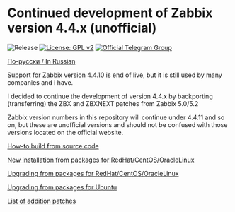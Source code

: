 # Continued development of Zabbix version 4.4.x (unofficial)

![Release](https://github.com/CHERTS/zabbix_44x_next/workflows/Release/badge.svg)
[![License: GPL v2](https://img.shields.io/badge/License-GPLv2-blue.svg)](https://www.gnu.org/licenses/gpl-2.0)
[![Official Telegram Group](https://img.shields.io/badge/Chat%20on-Telegram-brightgreen.svg)](https://t.me/zabbixnext)

[По-русски / In Russian](README.ru.md)

Support for Zabbix version 4.4.10 is end of live, but it is still used by many companies and i have.<br>

I decided to continue the development of version 4.4.x by backporting (transferring) the ZBX and ZBXNEXT patches from Zabbix 5.0/5.2<br>

Zabbix version numbers in this repository will continue under 4.4.11 and so on, but these are unofficial versions and should not be confused with those versions located on the official website.<br>

[How-to build from source code](BUILD.md)

[New installation from packages for RedHat/CentOS/OracleLinux](RHELINSTALL.md)

[Upgrading from packages for RedHat/CentOS/OracleLinux](RHELUPDATE.md)

[Upgrading from packages for Ubuntu](UBUNTUUPDATE.md)

[List of addition patches](PATCHLIST.md)
